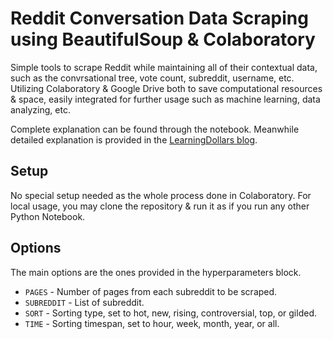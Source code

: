 # Reddit Conversation Data Scraping using BeautifulSoup & Colaboratory

Simple tools to scrape Reddit while maintaining all of their contextual data, such as the convrsational tree, vote count, subreddit, username, etc. Utilizing Colaboratory & Google Drive both to save computational resources & space, easily integrated for further usage such as machine learning, data analyzing, etc.

Complete explanation can be found through the notebook. Meanwhile detailed explanation is provided in the [LearningDollars blog](https://blog.learningdollars.com/?p=2185).

## Setup

No special setup needed as the whole process done in Colaboratory. For local usage, you may clone the repository & run it as if you run any other Python Notebook.

## Options

The main options are the ones provided in the hyperparameters block.

- `PAGES` - Number of pages from each subreddit to be scraped.
- `SUBREDDIT` - List of subreddit.
- `SORT` - Sorting type, set to hot, new, rising, controversial, top, or gilded.
- `TIME` - Sorting timespan, set to hour, week, month, year, or all.
